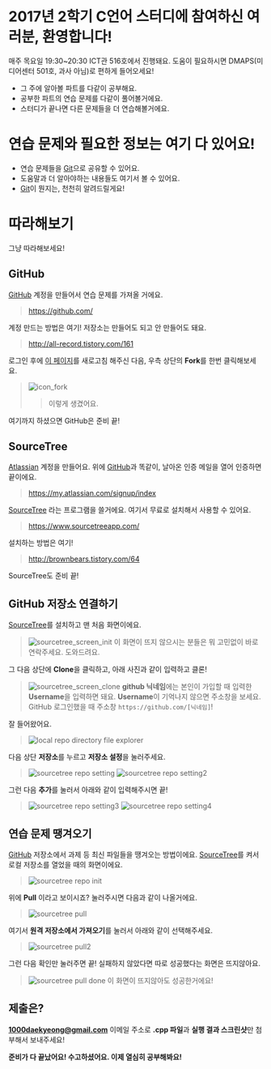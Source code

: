 # 2017년 2학기 C언어 스터디에 참여하신 여러분, 환영합니다!

매주 목요일 19:30~20:30 ICT관 516호에서 진행돼요.
도움이 필요하시면 DMAPS(미디어센터 501호, 과사 아님)로 편하게 들어오세요!

  - 그 주에 알아볼 파트를 다같이 공부해요.
  - 공부한 파트의 연습 문제를 다같이 풀어볼거에요.
  - 스터디가 끝나면 다른 문제들을 더 연습해볼거에요.

# 연습 문제와 필요한 정보는 여기 다 있어요!

  - 연습 문제들을 [Git][git]으로 공유할 수 있어요.
  - 도움말과 더 알아야하는 내용들도 여기서 볼 수 있어요.
  - [Git][git]이 뭔지는, 천천히 알려드릴게요!

# 따라해보기

그냥 따라해보세요!

## GitHub
[GitHub][github] 계정을 만들어서 연습 문제를 가져올 거에요.
> https://github.com/

계정 만드는 방법은 여기! 저장소는 만들어도 되고 안 만들어도 돼요.
> http://all-record.tistory.com/161

로그인 후에 [이 페이지](https://github.com/1000rb/dmaps_2017_2_c_language)를 새로고침 해주신 다음,
우측 상단의 **Fork**를 한번 클릭해보세요.

> ![icon_fork](https://camo.githubusercontent.com/f5551f6ff6e06ee95274443989887168247158fd/687474703a2f2f68756270726573732e696f2f696d672f666f726b2d69636f6e2e706e67)
> > 이렇게 생겼어요.

여기까지 하셨으면 GitHub은 준비 끝!

## SourceTree
[Atlassian][atlassian] 계정을 만들어요.
위에 [GitHub][github]과 똑같이, 날아온 인증 메일을 열어 인증하면 끝이에요.

> https://my.atlassian.com/signup/index

[SourceTree][sourcetree] 라는 프로그램을 쓸거에요. 여기서 무료로 설치해서 사용할 수 있어요.

> https://www.sourcetreeapp.com/

설치하는 방법은 여기!
> http://brownbears.tistory.com/64

SourceTree도 준비 끝!

## GitHub 저장소 연결하기

[SourceTree][sourcetree]를 설치하고 맨 처음 화면이에요.
> ![sourcetree_screen_init](https://i.imgur.com/SmhYw5S.png)
> 이 화면이 뜨지 않으시는 분들은 뭐 고민없이 바로 연락주세요. 도와드려요.

그 다음 상단에 **Clone**을 클릭하고, 아래 사진과 같이 입력하고 클론!
> ![sourcetree_screen_clone](https://i.imgur.com/YnLFMT8.png)
> **github 닉네임**에는 본인이 가입할 때 입력한 **Username**을 입력하면 돼요.
> **Username**이 기억나지 않으면 주소창을 보세요. GitHub 로그인했을 때 주소창 ```https://github.com/[닉네임]```!

잘 들어왔어요.
> ![local repo directory file explorer](https://i.imgur.com/fnHLTit.png)

다음 상단 **저장소**를 누르고 **저장소 설정**을 눌러주세요.
> ![sourcetree repo setting](https://i.imgur.com/BwxrJFd.png)
> ![sourcetree repo setting2](https://i.imgur.com/d985kGb.png)

그런 다음 **추가**를 눌러서 아래와 같이 입력해주시면 끝!
> ![sourcetree repo setting3](https://i.imgur.com/CNrjtsg.png)
> ![sourcetree repo setting4](https://i.imgur.com/2cbq3mU.png)

## 연습 문제 땡겨오기

[GitHub][github] 저장소에서 과제 등 최신 파일들을 땡겨오는 방법이에요. [SourceTree][sourcetree]를 켜서 로컬 저장소를 열었을 때의 화면이에요.
> ![sourcetree repo init](https://i.imgur.com/x1oKRlM.png)

위에 **Pull** 이라고 보이시죠? 눌러주시면 다음과 같이 나올거에요.
> ![sourcetree pull](https://i.imgur.com/Egwoisf.png)

여기서 **원격 저장소에서 가져오기**를 눌러서 아래와 같이 선택해주세요.
> ![sourcetree pull2](https://i.imgur.com/5ABILSO.png)

그런 다음 확인만 눌러주면 끝! 실패하지 않았다면 따로 성공했다는 화면은 뜨지않아요.
> ![sourcetree pull done](https://i.imgur.com/sxxujkf.png)
> 이 화면이 뜨지않아도 성공한거에요!

## 제출은?

**1000daekyeong@gmail.com** 이메일 주소로 **.cpp 파일**과 **실행 결과 스크린샷**만 첨부해서 보내주세요!

**준비가 다 끝났어요! 수고하셨어요. 이제 열심히 공부해봐요!**

   [git]: <https://rogerdudler.github.io/git-guide/index.ko.html>
   [github]: <https://namu.wiki/w/GitHub>
   [atlassian]: <https://ko.wikipedia.org/wiki/%EC%95%84%ED%8B%80%EB%9D%BC%EC%8B%9C%EC%95%88>
   [sourcetree]: <https://www.sourcetreeapp.com/>
